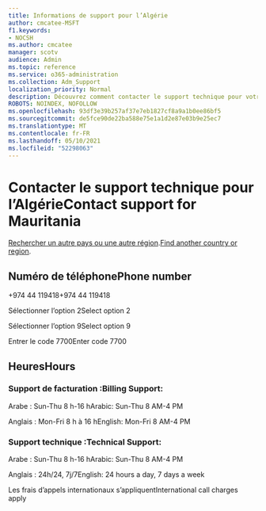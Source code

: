 ```yaml
---
title: Informations de support pour l’Algérie
author: cmcatee-MSFT
f1.keywords:
- NOCSH
ms.author: cmcatee
manager: scotv
audience: Admin
ms.topic: reference
ms.service: o365-administration
ms.collection: Adm_Support
localization_priority: Normal
description: Découvrez comment contacter le support technique pour votre pays ou région.
ROBOTS: NOINDEX, NOFOLLOW
ms.openlocfilehash: 93df3e39b257af37e7eb1827cf8a9a1b0ee86bf5
ms.sourcegitcommit: de5fce90de22ba588e75e1a1d2e87e03b9e25ec7
ms.translationtype: MT
ms.contentlocale: fr-FR
ms.lasthandoff: 05/10/2021
ms.locfileid: "52298063"
---
```

# <a name="contact-support-for-mauritania"></a><span data-ttu-id="56cd8-103">Contacter le support technique pour l’Algérie</span><span class="sxs-lookup"><span data-stu-id="56cd8-103">Contact support for Mauritania</span></span>

<span data-ttu-id="56cd8-104">[Rechercher un autre pays ou une autre région](../../business-video/get-help-support.md).</span><span class="sxs-lookup"><span data-stu-id="56cd8-104">[Find another country or region](../../business-video/get-help-support.md).</span></span>

## <a name="phone-number"></a><span data-ttu-id="56cd8-105">Numéro de téléphone</span><span class="sxs-lookup"><span data-stu-id="56cd8-105">Phone number</span></span>
<span data-ttu-id="56cd8-106">+974 44 119418</span><span class="sxs-lookup"><span data-stu-id="56cd8-106">+974 44 119418</span></span>

<span data-ttu-id="56cd8-107">Sélectionner l’option 2</span><span class="sxs-lookup"><span data-stu-id="56cd8-107">Select option 2</span></span>

<span data-ttu-id="56cd8-108">Sélectionner l’option 9</span><span class="sxs-lookup"><span data-stu-id="56cd8-108">Select option 9</span></span>

<span data-ttu-id="56cd8-109">Entrer le code 7700</span><span class="sxs-lookup"><span data-stu-id="56cd8-109">Enter code 7700</span></span>

## <a name="hours"></a><span data-ttu-id="56cd8-110">Heures</span><span class="sxs-lookup"><span data-stu-id="56cd8-110">Hours</span></span>
### <a name="billing-support"></a><span data-ttu-id="56cd8-111">Support de facturation :</span><span class="sxs-lookup"><span data-stu-id="56cd8-111">Billing Support:</span></span>

<span data-ttu-id="56cd8-112">Arabe : Sun-Thu 8 h-16 h</span><span class="sxs-lookup"><span data-stu-id="56cd8-112">Arabic: Sun-Thu 8 AM-4 PM</span></span>

<span data-ttu-id="56cd8-113">Anglais : Mon-Fri 8 h à 16 h</span><span class="sxs-lookup"><span data-stu-id="56cd8-113">English: Mon-Fri 8 AM-4 PM</span></span>

### <a name="technical-support"></a><span data-ttu-id="56cd8-114">Support technique :</span><span class="sxs-lookup"><span data-stu-id="56cd8-114">Technical Support:</span></span>

<span data-ttu-id="56cd8-115">Arabe : Sun-Thu 8 h-16 h</span><span class="sxs-lookup"><span data-stu-id="56cd8-115">Arabic: Sun-Thu 8 AM-4 PM</span></span>

<span data-ttu-id="56cd8-116">Anglais : 24h/24, 7j/7</span><span class="sxs-lookup"><span data-stu-id="56cd8-116">English: 24 hours a day, 7 days a week</span></span>

<span data-ttu-id="56cd8-117">Les frais d’appels internationaux s’appliquent</span><span class="sxs-lookup"><span data-stu-id="56cd8-117">International call charges apply</span></span>
